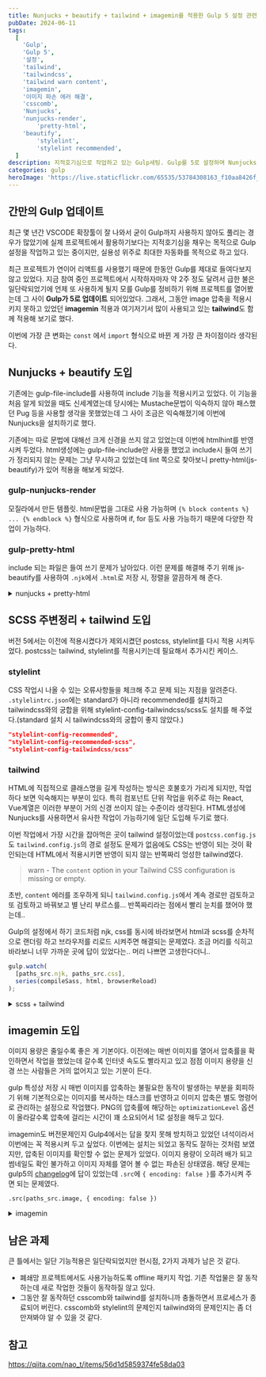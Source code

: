 ```yaml
---
title: Nunjucks + beautify + tailwind + imagemin를 적용한 Gulp 5 설정 관련 기록
pubDate: 2024-06-11
tags:
  [
    'Gulp',
    'Gulp 5',
    '설정',
    'tailwind',
    'tailwindcss',
    'tailwind warn content',
    'imagemin',
    '이미지 파손 에러 해결',
    'csscomb',
    'Nunjucks',
    'nunjucks-render',
		'pretty-html',
    'beautify',
		'stylelint',
		'stylelint recommended',
  ]
description: 지적호기심으로 작업하고 있는 Gulp세팅. Gulp를 5로 설정하며 Nunjucks + beautify + tailwind + postcss + imagemin를 설정하여 마크업 환경을 최대한 편하게 자동화하기.
categories: gulp
heroImage: 'https://live.staticflickr.com/65535/53784308163_f10aa8426f_o.png'
---
```


<!-- <img src="https://live.staticflickr.com/65535/53784308163_f10aa8426f_o.png" width="1024" height="640" alt="title_gulp"/> -->

## 간만의 Gulp 업데이트

최근 몇 년간 VSCODE 확장툴이 잘 나와서 굳이 Gulp까지 사용하지 않아도 풀리는 경우가 많았기에 실제 프로젝트에서 활용하기보다는 지적호기심을 채우는 목적으로 Gulp 설정을 작업하고 있는 중이지만, 실용성 위주로 최대한 자동화를 목적으로 하고 있다.

최근 프로젝트가 연이어 리액트를 사용했기 때문에 한동안 Gulp를 제대로 들여다보지 않고 있었다. 지금 참여 중인 프로젝트에서 시작하자마자 약 2주 정도 달려서 급한 불은 일단락되었기에 언제 또 사용하게 될지 모를 Gulp를 정비하기 위해 프로젝트를 열어봤는데 그 사이 **Gulp가 5로 업데이트** 되어있었다. 그래서, 그동안 image 압축을 적용시키지 못하고 있었던 **imagemin** 적용과 여기저기서 많이 사용되고 있는 **tailwind**도 함께 적용해 보기로 했다.

이번에 가장 큰 변화는 `const` 에서 `import` 형식으로 바뀐 게 가장 큰 차이점이라 생각된다.

<script src="https://gist.github.com/sapjil/7197e7695fc23f42b2d8f0941a2a53e3.js"></script>

## Nunjucks + beautify 도입

기존에는 gulp-file-include를 사용하여 include 기능을 적용시키고 있었다. 이 기능을 처음 알게 되었을 때도 신세계였는데 당시에는 Mustache문법이 익숙하지 않아 패스했던 Pug 등을 사용할 생각을 못했었는데 그 사이 조금은 익숙해졌기에 이번에 Nunjucks을 설치하기로 했다.

기존에는 따로 문법에 대해선 크게 신경을 쓰지 않고 있었는데 이번에 htmlhint를 반영시켜 두었다. html생성에는 gulp-file-include만 사용을 했었고 include시 들여 쓰기가 정리되지 않는 문제는 그냥 무시하고 있었는데 lint 쪽으로 찾아보니 pretty-html(js-beautify)가 있어 적용을 해보게 되었다.

### gulp-nunjucks-render

모질라에서 만든 템플릿. html문법을 그대로 사용 가능하며 `{% block contents %} ... {% endblock %}` 형식으로 사용하며 if, for 등도 사용 가능하기 때문에 다양한 작업이 가능하다.

### gulp-pretty-html

include 되는 파일은 들여 쓰기 문제가 남아있다. 이런 문제를 해결해 주기 위해 js-beautify를 사용하여 `.njk`에서 `.html`로 저장 시, 정렬을 깔끔하게 해 준다.

<details>
<summary>nunjucks + pretty-html</summary>
<script src="https://gist.github.com/sapjil/057b0ff828d942c1c5269ecd4605051e.js"></script>
</details>

## SCSS 주변정리 + tailwind 도입

버전 5에서는 이전에 적용시켰다가 제외시켰던 postcss, stylelint를 다시 적용 시켜두었다. postcss는 tailwind, stylelint를 적용시키는데 필요해서 추가시킨 케이스.

### stylelint

CSS 작업시 나올 수 있는 오류사항들을 체크해 주고 문제 되는 지점을 알려준다. `.stylelintrc.json`에는 standard가 아니라 recommended를 설치하고 tailwindcss와의 궁합을 위해 stylelint-config-tailwindcss/scss도 설치를 해 주었다.(standard 설치 시 tailwindcss와의 궁합이 좋지 않았다.)

```json
"stylelint-config-recommended",
"stylelint-config-recommended-scss",
"stylelint-config-tailwindcss/scss"
```

### tailwind

HTML에 직접적으로 클래스명을 길게 작성하는 방식은 호불호가 가리게 되지만, 작업하다 보면 익숙해지는 부분이 있다. 특히 컴포넌트 단위 작업을 위주로 하는 React, Vue계열은 이러한 부분이 거의 신경 쓰이지 않는 수준이라 생각된다. HTML생성에 Nunjucks를 사용하면서 유사한 작업이 가능하기에 일단 도입해 두기로 했다.

이번 작업에서 가장 시간을 잡아먹은 곳이 tailwind 설정이었는데 `postcss.config.js`도 `tailwind.config.js`의 경로 설정도 문제가 없음에도 CSS는 반영이 되는 것이 확인되는데 HTML에서 적용시키면 반영이 되지 않는 반쪽짜리 엉성한 tailwind였다.

> warn - The `content` option in your Tailwind CSS configuration is missing or empty.

초반, `content` 에러를 조우하게 되니 `tailwind.config.js`에서 계속 경로만 검토하고 또 검토하고 바꿔보고 별 난리 부르스를... 반쪽짜리라는 점에서 빨리 눈치를 챘어야 했는데..

Gulp의 설정에서 하기 코드처럼 njk, css를 동시에 바라보면서 html과 scss를 순차적으로 랜더링 하고 브라우저를 리로드 시켜주면 해결되는 문제였다. 조금 머리를 식히고 바라보니 너무 가까운 곳에 답이 있었다는.. 머리 나쁘면 고생한다더니..

```js
gulp.watch(
  [paths_src.njk, paths_src.css],
  series(compileSass, html, browserReload)
);
```

<details>
<summary>scss + tailwind</summary>
<script src="https://gist.github.com/sapjil/6ec21e0aff4a43c45b804b1f15c1f35d.js"></script>
</details>

## imagemin 도입

이미지 용량은 줄일수록 좋은 게 기본이다. 이전에는 매번 이미지를 열어서 압축률을 확인하면서 작업을 했었는데 갈수록 인터넷 속도도 빨라지고 있고 점점 이미지 용량을 신경 쓰는 사람들은 거의 없어지고 있는 기분이 든다.

gulp 특성상 저장 시 매번 이미지를 압축하는 불필요한 동작이 발생하는 부분을 회피하기 위해 기본적으로는 이미지를 복사하는 태스크를 반영하고 이미지 압축은 별도 명령어로 관리하는 설정으로 작업했다. PNG의 압축률에 해당하는 `optimizationLevel` 옵션이 올라갈수록 압축에 걸리는 시간이 꽤 소요되어서 1로 설정을 해두고 있다.

imagemin도 버전문제인지 Gulp4에서는 답을 찾지 못해 방치하고 있었던 녀석이라서 이번에는 꼭 적용시켜 두고 싶었다. 이번에는 설치는 되었고 동작도 잘하는 것처럼 보였지만, 압축된 이미지를 확인할 수 없는 문제가 있었다. 이미지 용량이 오히려 배가 되고 썸네일도 확인 불가하고 이미지 자체를 열어 볼 수 없는 파손된 상태였음. 해당 문제는 gulp5의 [changelog](https://github.com/gulpjs/gulp/issues/2777#issuecomment-2036776560)에 답이 있었는데 `.src`에 `{ encoding: false }`를 추가시켜 주면 되는 문제였다.

```
.src(paths_src.image, { encoding: false })
```

<details>
<summary>imagemin</summary>
<script src="https://gist.github.com/sapjil/9c7d9f2b72168cacd566d6a00722bb81.js"></script>
</details>

## 남은 과제

큰 틀에서는 일단 기능적용은 일단락되었지만 현시점, 2가지 과제가 남은 것 같다.

- 폐쇄망 프로젝트에서도 사용가능하도록 offline 패키지 작업. 기존 작업물은 잘 동작하는데 새로 작업한 것들이 동작하질 않고 있다.
- 그동안 잘 동작하던 csscomb와 tailwind를 설치하니까 충돌하면서 프로세스가 종료되어 버린다. csscomb와 stylelint의 문제인지 tailwind와의 문제인지는 좀 더 만져봐야 알 수 있을 것 같다.

## 참고

https://qiita.com/nao_t/items/56d1d5859374fe58da03
